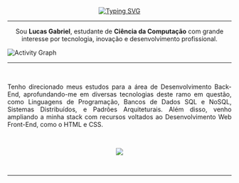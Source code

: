 <p align="center">
  <a href="https://git.io/typing-svg">
    <img src="https://readme-typing-svg.demolab.com?font=Fira+Code&size=32&duration=2000&pause=2000&color=5090CB&center=true&vCenter=true&width=500&lines=Hello%2C+World!" alt="Typing SVG" />
  </a>
</p>

---

<p align="center">
  Sou <b>Lucas Gabriel</b>, estudante de <b>Ciência da Computação</b> com grande interesse por tecnologia, inovação e desenvolvimento profissional.
</p>

![Activity Graph](https://github-readme-activity-graph.vercel.app/graph?username=LuuGab&bg_color=00000000&color=5090CB&line=5090CB&point=E1EAF5&hide_border=true&height=225)


---

<br>

<p align="justify">
  Tenho direcionado meus estudos para a área de Desenvolvimento Back-End, aprofundando-me em diversas tecnologias deste ramo em questão, como Linguagens de Programação, Bancos de Dados SQL e NoSQL, Sistemas Distribuídos, e Padrões Arquiteturais. Além disso, venho ampliando a minha stack com recursos voltados ao Desenvolvimento Web Front-End, como o HTML e CSS.
</p>

<br>

<p align="center">
  <a href="https://skillicons.dev">
    <img src="https://skillicons.dev/icons?i=git,github,n/a,java,python,html,css,js,n/a,vscode,idea,eclipse,firebase" />
  </a>
</p>

<br>

---
